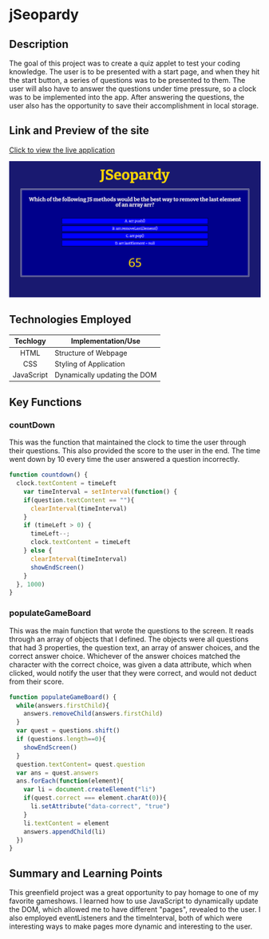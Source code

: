 # jSeopardy

## Description 
The goal of this project was to create a quiz applet to test your coding knowledge. The user is to be presented with a start page,
and when they hit the start button, a series of questions was to be presented to them. The user will also have to answer the questions
under time pressure, so a clock was to be implemented into the app. After answering the questions, the user also has the opportunity to 
save their accomplishment in local storage.


## Link and Preview of the site

[Click to view the live application](https://sharkby7e.github.io/JSeopardy/)

![Preview of JSeopardy](./assets/img/sitePreview.png)

## Technologies Employed

| Techlogy   | Implementation/Use          |
|:----------:|-----------------------------|
|HTML        | Structure of Webpage        |
|CSS         | Styling of Application      |
|JavaScript  | Dynamically updating the DOM|

## Key Functions

### countDown 

This was the function that maintained the clock to time the user through their questions. This also provided the
score to the user in the end. The time went down by 10 every time the user answered a question incorrectly.
```javascript
function countdown() {
  clock.textContent = timeLeft
    var timeInterval = setInterval(function() {
    if(question.textContent == ""){
      clearInterval(timeInterval)
    }
    if (timeLeft > 0) {
      timeLeft--;
      clock.textContent = timeLeft
    } else {
      clearInterval(timeInterval)
      showEndScreen()
    }
  }, 1000)
}
```

### populateGameBoard

This was the main function that wrote the questions to the screen.  It reads through an array of objects that 
I defined. The objects were all questions that had 3 properties, the question text, an array of answer choices, 
and the correct answer choice.
Whichever of the answer choices matched the character with the correct choice, was given a data attribute, which when 
clicked, would notify the user that they were correct, and would not deduct from their score.

```javascript
function populateGameBoard() {
  while(answers.firstChild){
    answers.removeChild(answers.firstChild)
  }
  var quest = questions.shift()
  if (questions.length==0){
    showEndScreen()
  }
  question.textContent= quest.question
  var ans = quest.answers
  ans.forEach(function(element){
    var li = document.createElement("li") 
    if(quest.correct === element.charAt(0)){
      li.setAttribute("data-correct", "true")
    }
    li.textContent = element
    answers.appendChild(li)
  })
}
```
## Summary and Learning Points
This greenfield project was a great opportunity to pay homage to one of my favorite gameshows. I learned how to
use JavaScript to dynamically update the DOM, which allowed me to have different "pages", revealed to the user. 
I also employed eventListeners and the timeInterval, both of which were interesting ways to make pages more dynamic
and interesting to the user. 

